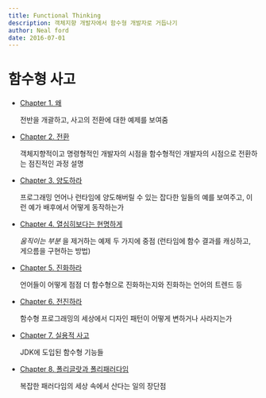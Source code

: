 ```yaml
---
title: Functional Thinking
description: 객체지향 개발자에서 함수형 개발자로 거듭나기
author: Neal ford
date: 2016-07-01
---
```


# 함수형 사고

* [Chapter 1. 왜](chapter01-why.md)  

  전반을 개괄하고, 사고의 전환에 대한 예제를 보여줌

* [Chapter 2. 전환](chapter02-shift.md)  

  객체지향적이고 명령형적인 개발자의 시점을 함수형적인 개발자의 시점으로 전환하는 점진적인 과정 설명

* [Chapter 3. 양도하라](chapter03-cede.md)  

  프로그래밍 언어나 런타임에 양도해버릴 수 있는 잡다한 일들의 예를 보여주고, 이런 예가 배후에서 어떻게 동작하는가

* [Chapter 4. 열심히보다는 현명하게](chapter04-smarter-not-harder.md)  

  _움직이는 부분_ 을 제거하는 예제 두 가지에 중점 \(런타임에 함수 결과를 캐싱하고, 게으름을 구현하는 방법\)

* [Chapter 5. 진화하라](chapter05-evolve.md)  

  언어들이 어떻게 점점 더 함수형으로 진화하는지와 진화하는 언어의 트렌드 등

* [Chapter 6. 전진하라](chapter06-advance.md)  

  함수형 프로그래밍의 세상에서 디자인 패턴이 어떻게 변하거나 사라지는가

* [Chapter 7. 실용적 사고](chapter07-practical-thinking.md)  

  JDK에 도입된 함수형 기능들

* [Chapter 8. 폴리글랏과 폴리패러다임](chapter08-polyglot-and-polyparadigm.md)  

  복잡한 패러다임의 세상 속에서 산다는 일의 장단점

